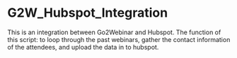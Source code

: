 # G2W_Hubspot_Integration
This is an integration between Go2Webinar and Hubspot. The function of this script: to loop through the past webinars, gather the contact information of the attendees, and upload the data in to hubspot. 
